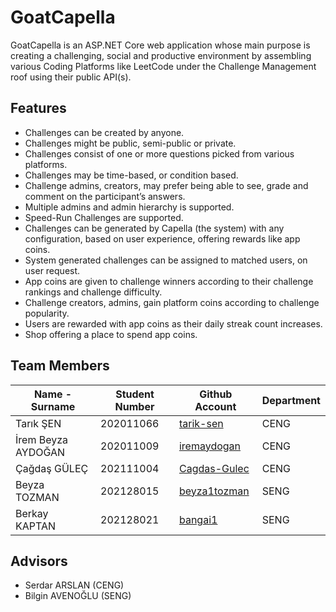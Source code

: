 # GoatCapella
GoatCapella is an ASP.NET Core web application whose main purpose is creating a challenging, social and productive environment by assembling various Coding Platforms like LeetCode under the Challenge Management roof using their public API(s).

## Features
- Challenges can be created by anyone.
- Challenges might be public, semi-public or private.
- Challenges consist of one or more questions picked from various platforms.
- Challenges may be time-based, or condition based.
- Challenge admins, creators, may prefer being able to see, grade and comment on the participant’s answers.
- Multiple admins and admin hierarchy is supported.
- Speed-Run Challenges are supported.
- Challenges can be generated by Capella (the system) with any configuration, based on user experience, offering rewards like app coins.
- System generated challenges can be assigned to matched users, on user request.
- App coins are given to challenge winners according to their challenge rankings and challenge difficulty.
- Challenge creators, admins, gain platform coins according to challenge popularity.
- Users are rewarded with app coins as their daily streak count increases.
- Shop offering a place to spend app coins. 


## Team Members
| Name - Surname | Student Number |  Github Account | Department |
| -------------- | -------------- | --------------- | ---------- |
| Tarık ŞEN          | 202011066 | [tarik-sen](https://github.com/tarik-sen)       | CENG |
| İrem Beyza AYDOĞAN | 202011009 | [iremaydogan](https://github.com/iremaydogan)   | CENG |
| Çağdaş GÜLEÇ       | 202111004 | [Cagdas-Gulec](https://github.com/Cagdas-Gulec) | CENG |
| Beyza TOZMAN       | 202128015 | [beyza1tozman](https://github.com/beyza1tozman) | SENG |
| Berkay KAPTAN      | 202128021 | [bangai1](https://github.com/bangai1)           | SENG |

## Advisors
- Serdar ARSLAN (CENG)
- Bilgin AVENOĞLU (SENG)